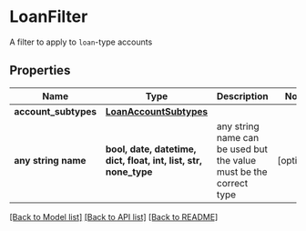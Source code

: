 # LoanFilter

A filter to apply to `loan`-type accounts

## Properties
Name | Type | Description | Notes
------------ | ------------- | ------------- | -------------
**account_subtypes** | [**LoanAccountSubtypes**](LoanAccountSubtypes.md) |  | 
**any string name** | **bool, date, datetime, dict, float, int, list, str, none_type** | any string name can be used but the value must be the correct type | [optional]

[[Back to Model list]](../README.md#documentation-for-models) [[Back to API list]](../README.md#documentation-for-api-endpoints) [[Back to README]](../README.md)


